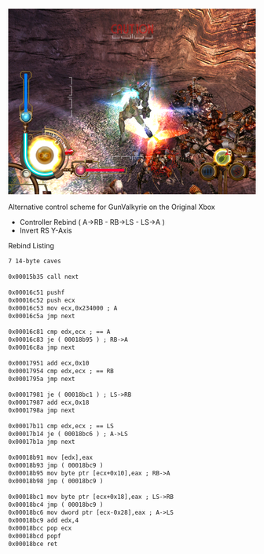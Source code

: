 ![](screenshot.png)

Alternative control scheme for GunValkyrie on the Original Xbox
- Controller Rebind ( A->RB - RB->LS - LS->A )
- Invert RS Y-Axis

Rebind Listing
```
7 14-byte caves

0x00015b35 call next

0x00016c51 pushf
0x00016c52 push ecx
0x00016c53 mov ecx,0x234000 ; A
0x00016c5a jmp next

0x00016c81 cmp edx,ecx ; == A
0x00016c83 je ( 00018b95 ) ; RB->A
0x00016c8a jmp next

0x00017951 add ecx,0x10
0x00017954 cmp edx,ecx ; == RB
0x0001795a jmp next

0x00017981 je ( 00018bc1 ) ; LS->RB
0x00017987 add ecx,0x18
0x0001798a jmp next

0x00017b11 cmp edx,ecx ; == LS
0x00017b14 je ( 00018bc6 ) ; A->LS
0x00017b1a jmp next

0x00018b91 mov [edx],eax
0x00018b93 jmp ( 00018bc9 )
0x00018b95 mov byte ptr [ecx+0x10],eax ; RB->A
0x00018b98 jmp ( 00018bc9 )

0x00018bc1 mov byte ptr [ecx+0x18],eax ; LS->RB
0x00018bc4 jmp ( 00018bc9 )
0x00018bc6 mov dword ptr [ecx-0x28],eax ; A->LS
0x00018bc9 add edx,4
0x00018bcc pop ecx
0x00018bcd popf
0x00018bce ret
```
